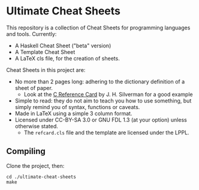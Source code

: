 Ultimate Cheat Sheets
=====================

This repository is a collection of Cheat Sheets for programming languages and
tools.  Currently:

* A Haskell Cheat Sheet  ("beta" version)
* A Template Cheat Sheet
* A LaTeX cls file, for the creation of sheets.

Cheat Sheets in this project are:

* No more than 2 pages long: adhering to the dictionary definition of a sheet of paper.
	* Look at the [C Reference Card] by J. H. Silverman for a good example
* Simple to read: they do not aim to teach you how to use something, but simply
  remind you of syntax, functions or caveats.
* Made in LaTeX using a simple 3 column format.
* Licensed under CC-BY-SA 3.0 or GNU FDL 1.3  (at your option)  unless otherwise stated.
	* The `refcard.cls` file and the template are licensed under the LPPL.


Compiling
---------

Clone the project, then:

    cd ./ultimate-cheat-sheets
    make


[C Reference Card]: http://www.math.brown.edu/~jhs/ReferenceCards/CRefCard.v2.2.pdf
